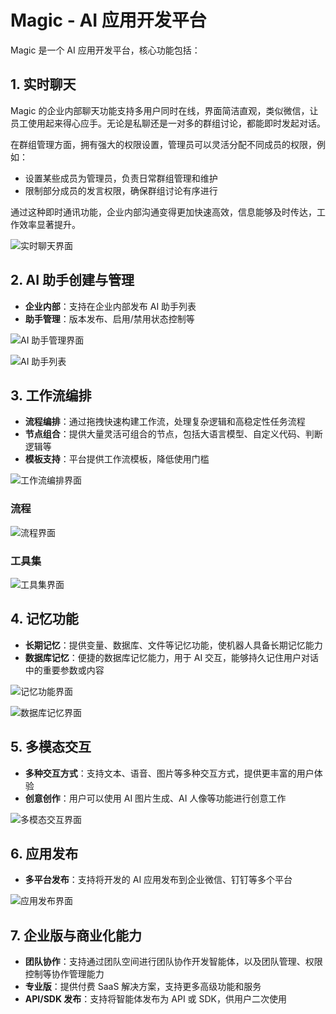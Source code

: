 # Magic - AI 应用开发平台

Magic 是一个 AI 应用开发平台，核心功能包括：

## 1. 实时聊天

Magic 的企业内部聊天功能支持多用户同时在线，界面简洁直观，类似微信，让员工使用起来得心应手。无论是私聊还是一对多的群组讨论，都能即时发起对话。

在群组管理方面，拥有强大的权限设置，管理员可以灵活分配不同成员的权限，例如：
- 设置某些成员为管理员，负责日常群组管理和维护
- 限制部分成员的发言权限，确保群组讨论有序进行

通过这种即时通讯功能，企业内部沟通变得更加快速高效，信息能够及时传达，工作效率显著提升。

![实时聊天界面](https://cdn.letsmagic.cn/static/img/chat-interface.png)

## 2. AI 助手创建与管理

- **企业内部**：支持在企业内部发布 AI 助手列表
- **助手管理**：版本发布、启用/禁用状态控制等

![AI 助手管理界面](https://cdn.letsmagic.cn/static/img/ai-assistant-1.png)

![AI 助手列表](https://cdn.letsmagic.cn/static/img/ai-assistant-2.png)

## 3. 工作流编排

- **流程编排**：通过拖拽快速构建工作流，处理复杂逻辑和高稳定性任务流程
- **节点组合**：提供大量灵活可组合的节点，包括大语言模型、自定义代码、判断逻辑等
- **模板支持**：平台提供工作流模板，降低使用门槛

![工作流编排界面](https://cdn.letsmagic.cn/static/img/workflow-1.png)

### 流程

![流程界面](https://cdn.letsmagic.cn/static/img/workflow-process.png)

### 工具集

![工具集界面](https://cdn.letsmagic.cn/static/img/tools.png)

## 4. 记忆功能

- **长期记忆**：提供变量、数据库、文件等记忆功能，使机器人具备长期记忆能力
- **数据库记忆**：便捷的数据库记忆能力，用于 AI 交互，能够持久记住用户对话中的重要参数或内容

![记忆功能界面](https://cdn.letsmagic.cn/static/img/memory-1.png)

![数据库记忆界面](https://cdn.letsmagic.cn/static/img/memory-2.png)

## 5. 多模态交互

- **多种交互方式**：支持文本、语音、图片等多种交互方式，提供更丰富的用户体验
- **创意创作**：用户可以使用 AI 图片生成、AI 人像等功能进行创意工作

![多模态交互界面](https://cdn.letsmagic.cn/static/img/multimodal.png)

## 6. 应用发布

- **多平台发布**：支持将开发的 AI 应用发布到企业微信、钉钉等多个平台

![应用发布界面](https://cdn.letsmagic.cn/static/img/app-publishing.png)

## 7. 企业版与商业化能力

- **团队协作**：支持通过团队空间进行团队协作开发智能体，以及团队管理、权限控制等协作管理能力
- **专业版**：提供付费 SaaS 解决方案，支持更多高级功能和服务
- **API/SDK 发布**：支持将智能体发布为 API 或 SDK，供用户二次使用 